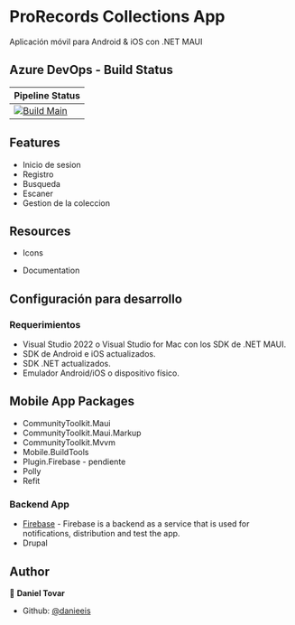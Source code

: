 ﻿# ProRecords Collections App

Aplicación móvil para Android & iOS con .NET MAUI

## Azure DevOps - Build Status

| Pipeline Status |
| --- |
| [![Build Main]()]() |

## Features

- Inicio de sesion
- Registro
- Busqueda
- Escaner
- Gestion de la coleccion

## Resources

-   Icons

-   Documentation

## Configuración para desarrollo

### Requerimientos

-   Visual Studio 2022 o Visual Studio for Mac con los SDK de .NET MAUI.
-   SDK de Android e iOS actualizados.
-   SDK .NET actualizados.
-   Emulador Android/iOS o dispositivo físico.

## Mobile App Packages

-   CommunityToolkit.Maui
-   CommunityToolkit.Maui.Markup
-   CommunityToolkit.Mvvm
-   Mobile.BuildTools
-   Plugin.Firebase - pendiente
-   Polly
-   Refit

### Backend App

-   [Firebase](https://console.firebase.google.com/) - Firebase is a backend as a service that is used for notifications, distribution and test the app.
-   Drupal

## Author

👤 **Daniel Tovar**

-   Github: [@danieeis](https://github.com/danieeis)

